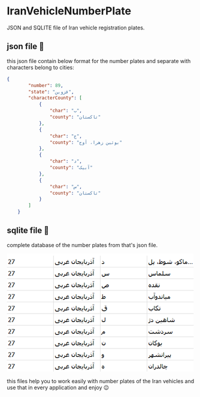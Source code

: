# IranVehicleNumberPlate
JSON  and SQLITE file of Iran vehicle registration plates.  
## json file :memo: 
this json file contain below format for the number plates and separate with characters belong to cities:
```json
{
        "number": 89,
        "state": "قزوین",
        "characterCounty": [
            {
                "char": "ب",
                "county": "تاکستان"
            },
            {
                "char": "ج",
                "county": "بوئین زهرا، آوج"
            },
            {
                "char": "د",
                "county": "آبیک"
            },
            {
                "char": "س",
                "county": "تاکستان"
            }
        ]
    }
```
## sqlite file :memo:
complete database of the number plates from that's json file.

![database](./screenshot.png)  

this files help you to work easily with number plates of the Iran vehicles and use that in every application and enjoy :wink: